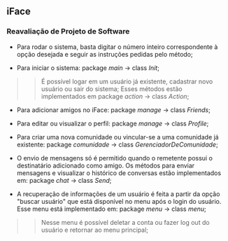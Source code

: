 ## iFace
### Reavaliação de Projeto de Software

- Para rodar o sistema, basta digitar o número inteiro correspondente à opção desejada e seguir as instruções pedidas pelo método;

- Para iniciar o sistema: package *main* -> class *Init*;
>> É possível logar em um usuário já existente, cadastrar novo usuário ou sair do sistema;
>> Esses métodos estão implementados em package *action* -> class *Action*;
 
 - Para adicionar amigos no iFace: package *manage* -> class *Friends*;
 
 - Para editar ou visualizar o perfil: package *manage* -> class *Profile*;
 
 - Para criar uma nova comunidade ou vincular-se a uma comunidade já existente: package *comunidade* -> class *GerenciadorDeComunidade*;
 
 - O envio de mensagens só é permitido quando o remetente possui o destinatário adicionado como amigo. Os métodos para enviar mensagens e visualizar o histórico de conversas estão implementados em: package *chat* -> class *Send*;
 
 - A recuperação de informações de um usuário é feita a partir da opção "buscar usuário" que está disponível no menu após o login do usuário. Esse menu está implementado em: package *menu* -> class *menu*;
 >> Nesse menu é possível deletar a conta ou fazer log out do usuário e retornar ao menu principal;
